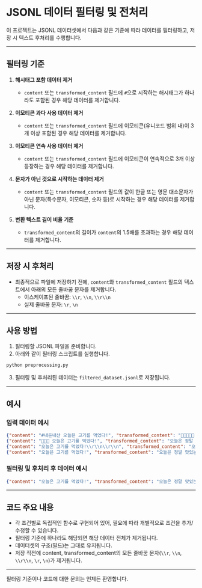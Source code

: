 # JSONL 데이터 필터링 및 전처리

이 프로젝트는 JSONL 데이터셋에서 다음과 같은 기준에 따라 데이터를 필터링하고, 저장 시 텍스트 후처리를 수행합니다.

---

## 필터링 기준

1. **해시태그 포함 데이터 제거**
   - `content` 또는 `transformed_content` 필드에 `#`으로 시작하는 해시태그가 하나라도 포함된 경우 해당 데이터를 제거합니다.

2. **이모티콘 과다 사용 데이터 제거**
   - `content` 또는 `transformed_content` 필드에 이모티콘(유니코드 범위 내)이 3개 이상 포함된 경우 해당 데이터를 제거합니다.

3. **이모티콘 연속 사용 데이터 제거**
   - `content` 또는 `transformed_content` 필드에 이모티콘이 연속적으로 3개 이상 등장하는 경우 해당 데이터를 제거합니다.

4. **문자가 아닌 것으로 시작하는 데이터 제거**
   - `content` 또는 `transformed_content` 필드의 값이 한글 또는 영문 대소문자가 아닌 문자(특수문자, 이모티콘, 숫자 등)로 시작하는 경우 해당 데이터를 제거합니다.

5. **변환 텍스트 길이 비율 기준**
   - `transformed_content`의 길이가 `content`의 1.5배를 초과하는 경우 해당 데이터를 제거합니다.

---

## 저장 시 후처리

- 최종적으로 파일에 저장하기 전에, `content`와 `transformed_content` 필드의 텍스트에서 아래의 모든 줄바꿈 문자를 제거합니다.
  - 이스케이프된 줄바꿈: `\\r`, `\\n`, `\\r\\n`
  - 실제 줄바꿈 문자: `\r`, `\n`

---

## 사용 방법

1. 필터링할 JSONL 파일을 준비합니다.
2. 아래와 같이 필터링 스크립트를 실행합니다.

```bash
python preprocessing.py
```

3. 필터링 및 후처리된 데이터는 `filtered_dataset.jsonl`로 저장됩니다.

---

## 예시

### 입력 데이터 예시

```json
{"content": "#내돈내산 오늘은 고기를 먹었다!", "transformed_content": "🐶🐶🐶🐶🐶 오늘은 정말 맛있는 고기를 먹었다!"}
{"content": "🐾🐾🐾 오늘은 고기를 먹었다!", "transformed_content": "오늘은 정말 맛있는 고기를 먹었다!"}
{"content": "오늘은 고기를 먹었다!\\r\\n\\r\\n", "transformed_content": "오늘은 정말 맛있는 고기를 먹었다!\\r\\n"}
{"content": "오늘은 고기를 먹었다!", "transformed_content": "오늘은 정말 맛있는 고기를 먹었다!"}
```

### 필터링 및 후처리 후 데이터 예시

```json
{"content": "오늘은 고기를 먹었다!", "transformed_content": "오늘은 정말 맛있는 고기를 먹었다!"}
```

---

## 코드 주요 내용

- 각 조건별로 독립적인 함수로 구현되어 있어, 필요에 따라 개별적으로 조건을 추가/수정할 수 있습니다.
- 필터링 기준에 하나라도 해당되면 해당 데이터 전체가 제거됩니다.
- 데이터셋의 구조(필드)는 그대로 유지됩니다.
- 저장 직전에 content, transformed_content의 모든 줄바꿈 문자(`\\r`, `\\n`, `\\r\\n`, `\r`, `\n`)가 제거됩니다.

---

필터링 기준이나 코드에 대한 문의는 언제든 환영합니다.